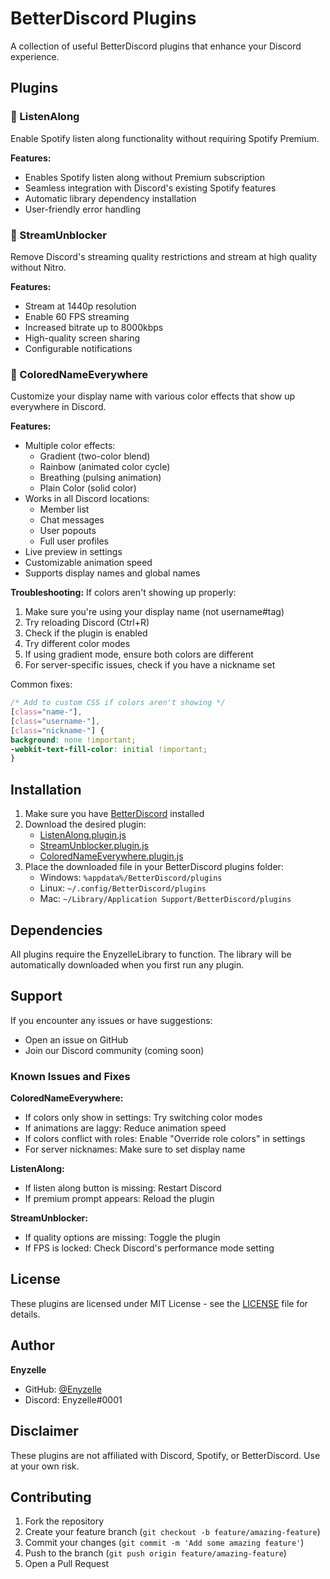 # BetterDiscord Plugins

A collection of useful BetterDiscord plugins that enhance your Discord experience.

## Plugins

### 🎵 ListenAlong

Enable Spotify listen along functionality without requiring Spotify Premium.

**Features:**
- Enables Spotify listen along without Premium subscription
- Seamless integration with Discord's existing Spotify features
- Automatic library dependency installation
- User-friendly error handling

### 🎥 StreamUnblocker

Remove Discord's streaming quality restrictions and stream at high quality without Nitro.

**Features:**
- Stream at 1440p resolution
- Enable 60 FPS streaming
- Increased bitrate up to 8000kbps
- High-quality screen sharing
- Configurable notifications

### 🌈 ColoredNameEverywhere

Customize your display name with various color effects that show up everywhere in Discord.

**Features:**
- Multiple color effects:
  - Gradient (two-color blend)
  - Rainbow (animated color cycle)
  - Breathing (pulsing animation)
  - Plain Color (solid color)
- Works in all Discord locations:
  - Member list
  - Chat messages
  - User popouts
  - Full user profiles
- Live preview in settings
- Customizable animation speed
- Supports display names and global names

**Troubleshooting:**
If colors aren't showing up properly:
1. Make sure you're using your display name (not username#tag)
2. Try reloading Discord (Ctrl+R)
3. Check if the plugin is enabled
4. Try different color modes
5. If using gradient mode, ensure both colors are different
6. For server-specific issues, check if you have a nickname set

Common fixes:

```css
/* Add to custom CSS if colors aren't showing */
[class="name-"],
[class="username-"],
[class="nickname-"] {
background: none !important;
-webkit-text-fill-color: initial !important;
}

```

## Installation

1. Make sure you have [BetterDiscord](https://betterdiscord.app/) installed
2. Download the desired plugin:
   - [ListenAlong.plugin.js](https://raw.githubusercontent.com/Enyzelle/BetterDiscord-Plugins/main/ListenAlong/ListenAlong.plugin.js)
   - [StreamUnblocker.plugin.js](https://raw.githubusercontent.com/Enyzelle/BetterDiscord-Plugins/main/StreamUnblocker/StreamUnblocker.plugin.js)
   - [ColoredNameEverywhere.plugin.js](https://raw.githubusercontent.com/Enyzelle/BetterDiscord-Plugins/main/ColoredNameEverywhere/ColoredNameEverywhere.plugin.js)
3. Place the downloaded file in your BetterDiscord plugins folder:
   - Windows: `%appdata%/BetterDiscord/plugins`
   - Linux: `~/.config/BetterDiscord/plugins`
   - Mac: `~/Library/Application Support/BetterDiscord/plugins`

## Dependencies

All plugins require the EnyzelleLibrary to function. The library will be automatically downloaded when you first run any plugin.

## Support

If you encounter any issues or have suggestions:
- Open an issue on GitHub
- Join our Discord community (coming soon)

### Known Issues and Fixes

**ColoredNameEverywhere:**
- If colors only show in settings: Try switching color modes
- If animations are laggy: Reduce animation speed
- If colors conflict with roles: Enable "Override role colors" in settings
- For server nicknames: Make sure to set display name

**ListenAlong:**
- If listen along button is missing: Restart Discord
- If premium prompt appears: Reload the plugin

**StreamUnblocker:**
- If quality options are missing: Toggle the plugin
- If FPS is locked: Check Discord's performance mode setting

## License

These plugins are licensed under MIT License - see the [LICENSE](LICENSE) file for details.

## Author

**Enyzelle**
- GitHub: [@Enyzelle](https://github.com/Enyzelle)
- Discord: Enyzelle#0001

## Disclaimer

These plugins are not affiliated with Discord, Spotify, or BetterDiscord. Use at your own risk.

## Contributing

1. Fork the repository
2. Create your feature branch (`git checkout -b feature/amazing-feature`)
3. Commit your changes (`git commit -m 'Add some amazing feature'`)
4. Push to the branch (`git push origin feature/amazing-feature`)
5. Open a Pull Request
